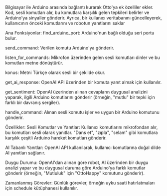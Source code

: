 Bilgisayar ile Arduino arasında bağlantı kurarak Otto'ya ek özelliler ekler. Kod, sesli komutları alır, bu komutlara karşılık gelen tepkileri belirler ve Arduino'ya sinyaller gönderir.
Ayrıca, bir kullanıcı veritabanını güncelleyerek, kullanıcının önceki komutlarını ve robotun yanıtlarını saklar

Ana Fonksiyonlar:
find_arduino_port:     Arduino'nun bağlı olduğu seri portu bulur.

send_command:          Verilen komutu Arduino'ya gönderir.

listen_for_commands:   Mikrofon üzerinden gelen sesli komutları dinler ve bu komutları metne dönüştürür.

konus:                 Metni Türkçe olarak sesli bir şekilde okur.

get_ai_response:       OpenAI API üzerinden bir komuta yanıt almak için kullanılır.

get_sentiment:         OpenAI üzerinden alınan cevapların duygusal analizini yaparak, ilgili Arduino komutlarını gönderir (örneğin, "mutlu" bir tepki için farklı bir davranış sergiler).

handle_command:        Alınan sesli komutu işler ve uygun bir Arduino komutunu gönderir.


Özellikler:
Sesli Komutlar ve Yanıtlar:
Kullanıcı komutlarını mikrofondan alır, bu komutları sesli olarak yanıtlar.
"Dans et", "zıpla", "selam" gibi komutlara karşılık çeşitli Arduino hareket komutları gönderir.

AI Tabanlı Yanıtlar:
OpenAI API kullanılarak, kullanıcı komutlarına doğal dilde AI yanıtları sağlanır.

Duygu Durumu:
OpenAI'dan alınan göre robot, AI üzerinden bir duygu analizi yapar ve bu duygusal duruma göre Arduino'ya farklı komutlar gönderir (örneğin, "Mutluluk" için "OttoHappy" komutunu gönderir).

Zamanlanmış Görevler:
Günlük görevler, örneğin uyku saati hatırlatmaları için schedule kütüphanesi kullanılır.
